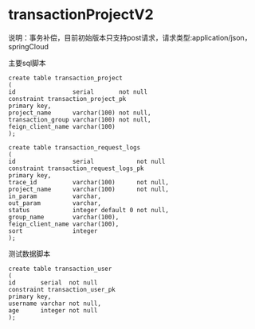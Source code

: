 # transactionProjectV2
说明：事务补偿，目前初始版本只支持post请求，请求类型:application/json，springCloud

主要sql脚本
    
    create table transaction_project
    (
    id                serial       not null
    constraint transaction_project_pk
    primary key,
    project_name      varchar(100) not null,
    transaction_group varchar(100) not null,
    feign_client_name varchar(100)
    );

    create table transaction_request_logs
    (
    id                serial            not null
    constraint transaction_request_logs_pk
    primary key,
    trace_id          varchar(100)      not null,
    project_name      varchar(100)      not null,
    in_param          varchar,
    out_param         varchar,
    status            integer default 0 not null,
    group_name        varchar(100),
    feign_client_name varchar(100),
    sort              integer
    );

测试数据脚本

    create table transaction_user
    (
    id       serial  not null
    constraint transaction_user_pk
    primary key,
    username varchar not null,
    age      integer not null
    );
    